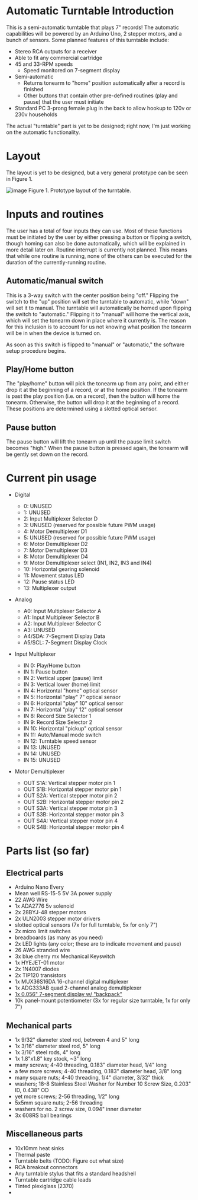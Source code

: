 # Automatic Turntable Introduction
This is a semi-automatic turntable that plays 7" records! The automatic capabilities will be powered by an Arduino Uno, 2 stepper motors, and a bunch of sensors.
Some planned features of this turntable include:
- Stereo RCA outputs for a receiver
- Able to fit any commercial cartridge
- 45 and 33-RPM speeds
  - Speed monitored on 7-segment display
- Semi-automatic
  - Returns tonearm to "home" position automatically after a record is finished
  - Other buttons that contain other pre-defined routines (play and pause) that the user must initiate
- Standard PC 3-prong female plug in the back to allow hookup to 120v or 230v households

The actual "turntable" part is yet to be designed; right now, I'm just working on the automatic functionality.

# Layout
The layout is yet to be designed, but a very general prototype can be seen in Figure 1.

![image](https://cdn.discordapp.com/attachments/625801308854812684/907002677278433371/20211107_145457.jpg)
Figure 1. Prototype layout of the turntable.

# Inputs and routines
The user has a total of four inputs they can use. Most of these functions must be initiated by the user by either pressing a button or flipping a switch, though homing can also be done automatically, which will be explained in more detail later on. Routine interrupt is currently not planned. This means that while one routine is running, none of the others can be executed for the duration of the currently-running routine.

## Automatic/manual switch
This is a 3-way switch with the center position being "off." Flipping the switch to the "up" position will set the turntable to automatic, while "down" will set it to manual. The turntable will automatically be homed upon flipping the switch to "automatic." Flipping it to "manual" will home the vertical axis, which will set the tonearm down in place where it currently is. The reason for this inclusion is to account for us not knowing what position the tonearm will be in when the device is turned on.

As soon as this switch is flipped to "manual" or "automatic," the software setup procedure begins.

## Play/Home button
The "play/home" button will pick the tonearm up from any point, and either drop it at the beginning of a record, or at the home position. If the tonearm is past the play position (i.e. on a record), then the button will home the tonearm. Otherwise, the button will drop it at the beginning of a record. These positions are determined using a slotted optical sensor.

## Pause button
The pause button will lift the tonearm up until the pause limit switch becomes "high." When the pause button is pressed again, the tonearm will be gently set down on the record.

# Current pin usage
- Digital
  - 0: UNUSED
  - 1: UNUSED
  - 2: Input Multiplexer Selector D
  - 3: UNUSED (reserved for possible future PWM usage)
  - 4: Motor Demultiplexer D1
  - 5: UNUSED (reserved for possible future PWM usage)
  - 6: Motor Demultiplexer D2
  - 7: Motor Demultiplexer D3
  - 8: Motor Demultiplexer D4
  - 9: Motor Demultiplexer select (IN1, IN2, IN3 and IN4)
  - 10: Horizontal gearing solenoid
  - 11: Movement status LED
  - 12: Pause status LED
  - 13: Multiplexer output

- Analog
  - A0: Input Multiplexer Selector A
  - A1: Input Multiplexer Selector B
  - A2: Input Multiplexer Selector C
  - A3: UNUSED
  - A4/SDA: 7-Segment Display Data
  - A5/SCL: 7-Segment Display Clock

- Input Multiplexer
  - IN 0: Play/Home button
  - IN 1: Pause button
  - IN 2: Vertical upper (pause) limit
  - IN 3: Vertical lower (home) limit
  - IN 4: Horizontal "home" optical sensor
  - IN 5: Horizontal "play" 7" optical sensor
  - IN 6: Horizontal "play" 10" optical sensor
  - IN 7: Horizontal "play" 12" optical sensor
  - IN 8: Record Size Selector 1
  - IN 9: Record Size Selector 2
  - IN 10: Horizontal "pickup" optical sensor
  - IN 11: Auto/Manual mode switch
  - IN 12: Turntable speed sensor
  - IN 13: UNUSED
  - IN 14: UNUSED
  - IN 15: UNUSED

- Motor Demultiplexer
  - OUT S1A: Vertical stepper motor pin 1
  - OUT S1B: Horizontal stepper motor pin 1
  - OUT S2A: Vertical stepper motor pin 2
  - OUT S2B: Horizontal stepper motor pin 2
  - OUT S3A: Vertical stepper motor pin 3
  - OUT S3B: Horizontal stepper motor pin 3
  - OUT S4A: Vertical stepper motor pin 4
  - OUR S4B: Horizontal stepper motor pin 4

# Parts list (so far)
## Electrical parts
- Arduino Nano Every
- Mean well RS-15-5 5V 3A power supply
- 22 AWG Wire
- 1x ADA2776 5v solenoid
- 2x 28BYJ-48 stepper motors
- 2x ULN2003 stepper motor drivers
- slotted optical sensors (7x for full turntable, 5x for only 7")
- 2x micro limit switches
- breadboards (as many as you need)
- 2x LED lights (any color; these are to indicate movement and pause)
- 26 AWG stranded wire
- 3x blue cherry mx Mechanical Keyswitch
- 1x HYEJET-01 motor
- 2x 1N4007 diodes
- 2x TIP120 transistors
- 1x MUX36S16DA 16-channel digital multiplexer
- 1x ADG333AB quad 2-channel analog demultiplexer
- [1x 0.056" 7-segment display w/ "backpack"](https://www.adafruit.com/product/879)
- 10k panel-mount potentiometer (3x for regular size turntable, 1x for only 7")

## Mechanical parts
- 1x 9/32" diameter steel rod, between 4 and 5" long
- 1x 3/16" diameter steel rod, 5" long
- 1x 3/16" steel rods, 4" long
- 1x 1.8"x1.8" key stock, ~3" long
- many screws; 4-40 threading, 0.183" diameter head, 1/4" long
- a few more screws; 4-40 threading, 0.183" diameter head, 3/8" long
- many square nuts; 4-40 threading, 1/4" diameter, 3/32" thick
- washers; 18-8 Stainless Steel Washer for Number 10 Screw Size, 0.203" ID, 0.438" OD
- yet more screws; 2-56 threading, 1/2" long
- 5x5mm square nuts; 2-56 threading
- washers for no. 2 screw size, 0.094" inner diameter
- 3x 608RS ball bearings

## Miscellaneous parts
- 10x10mm heat sinks
- Thermal paste
- Turntable belts (TODO: Figure out what size)
- RCA breakout connectors
- Any turntable stylus that fits a standard headshell
- Turntable cartridge cable leads
- Tinted plexiglass (2370)
- 
